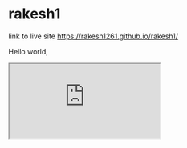 # rakesh1

link to live site https://rakesh1261.github.io/rakesh1/

Hello world, 
<iframe src="https://docs.google.com/spreadsheets/d/e/2PACX-1vR1wiEGpLCyvI733UEtpUN9NgMvmEa9A3B2h5ERwqvmcDDuXGXFLwrOKPzRzz0op3yuQ2jIm-EAQK_2/pubchart?oid=1068822344&format=interactive">
  
